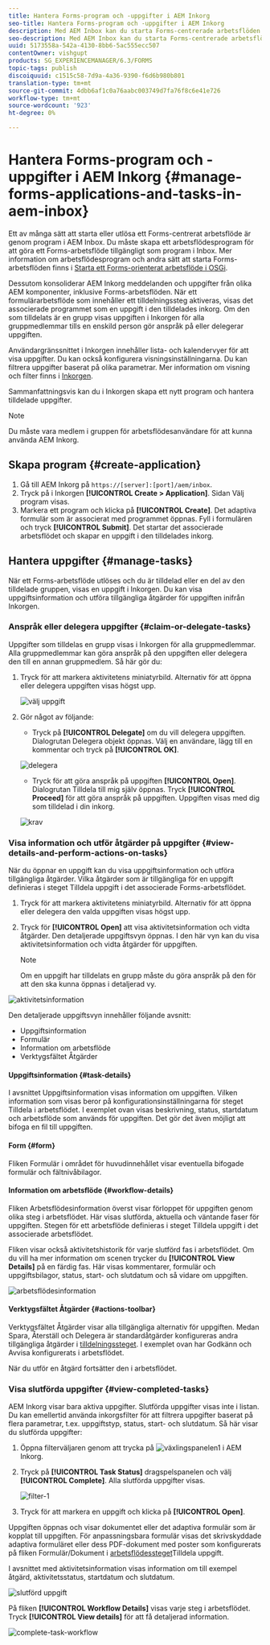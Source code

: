 ```yaml
---
title: Hantera Forms-program och -uppgifter i AEM Inkorg
seo-title: Hantera Forms-program och -uppgifter i AEM Inkorg
description: Med AEM Inbox kan du starta Forms-centrerade arbetsflöden genom att skicka program och hantera uppgifter.
seo-description: Med AEM Inbox kan du starta Forms-centrerade arbetsflöden genom att skicka program och hantera uppgifter.
uuid: 5173558a-542a-4130-8bb6-5ac555ecc507
contentOwner: vishgupt
products: SG_EXPERIENCEMANAGER/6.3/FORMS
topic-tags: publish
discoiquuid: c1515c58-7d9a-4a36-9390-f6d6b980b801
translation-type: tm+mt
source-git-commit: 4dbb6af1c0a76aabc003749d7fa76f8c6e41e726
workflow-type: tm+mt
source-wordcount: '923'
ht-degree: 0%

---
```



# Hantera Forms-program och -uppgifter i AEM Inkorg {#manage-forms-applications-and-tasks-in-aem-inbox}

Ett av många sätt att starta eller utlösa ett Forms-centrerat arbetsflöde är genom program i AEM Inbox. Du måste skapa ett arbetsflödesprogram för att göra ett Forms-arbetsflöde tillgängligt som program i Inbox. Mer information om arbetsflödesprogram och andra sätt att starta Forms-arbetsflöden finns i [Starta ett Forms-orienterat arbetsflöde i OSGi](/help/forms/using/aem-forms-workflow.md#launch).

Dessutom konsoliderar AEM Inkorg meddelanden och uppgifter från olika AEM komponenter, inklusive Forms-arbetsflöden. När ett formulärarbetsflöde som innehåller ett tilldelningssteg aktiveras, visas det associerade programmet som en uppgift i den tilldelades inkorg. Om den som tilldelats är en grupp visas uppgiften i Inkorgen för alla gruppmedlemmar tills en enskild person gör anspråk på eller delegerar uppgiften.

Användargränssnittet i Inkorgen innehåller lista- och kalendervyer för att visa uppgifter. Du kan också konfigurera visningsinställningarna. Du kan filtrera uppgifter baserat på olika parametrar. Mer information om visning och filter finns i [Inkorgen](/help/sites-authoring/inbox.md).

Sammanfattningsvis kan du i Inkorgen skapa ett nytt program och hantera tilldelade uppgifter.

>[!NOTE]
>
>Du måste vara medlem i gruppen för arbetsflödesanvändare för att kunna använda AEM Inkorg.

## Skapa program {#create-application}

1. Gå till AEM Inkorg på `https://[server]:[port]/aem/inbox`.
1. Tryck på i Inkorgen **[!UICONTROL Create > Application]**. Sidan Välj program visas.
1. Markera ett program och klicka på **[!UICONTROL Create]**. Det adaptiva formulär som är associerat med programmet öppnas. Fyll i formulären och tryck **[!UICONTROL Submit]**. Det startar det associerade arbetsflödet och skapar en uppgift i den tilldelades inkorg.

## Hantera uppgifter {#manage-tasks}

När ett Forms-arbetsflöde utlöses och du är tilldelad eller en del av den tilldelade gruppen, visas en uppgift i Inkorgen. Du kan visa uppgiftsinformation och utföra tillgängliga åtgärder för uppgiften inifrån Inkorgen.

### Anspråk eller delegera uppgifter {#claim-or-delegate-tasks}

Uppgifter som tilldelas en grupp visas i Inkorgen för alla gruppmedlemmar. Alla gruppmedlemmar kan göra anspråk på den uppgiften eller delegera den till en annan gruppmedlem. Så här gör du:

1. Tryck för att markera aktivitetens miniatyrbild. Alternativ för att öppna eller delegera uppgiften visas högst upp.

   ![välj uppgift](assets/select-task.png)

1. Gör något av följande:

   * Tryck på **[!UICONTROL Delegate]** om du vill delegera uppgiften. Dialogrutan Delegera objekt öppnas. Välj en användare, lägg till en kommentar och tryck på **[!UICONTROL OK]**.

   ![delegera](assets/delegate.png)

   * Tryck för att göra anspråk på uppgiften **[!UICONTROL Open]**. Dialogrutan Tilldela till mig själv öppnas. Tryck **[!UICONTROL Proceed]** för att göra anspråk på uppgiften. Uppgiften visas med dig som tilldelad i din inkorg.

   ![krav](assets/claim.png)

### Visa information och utför åtgärder på uppgifter {#view-details-and-perform-actions-on-tasks}

När du öppnar en uppgift kan du visa uppgiftsinformation och utföra tillgängliga åtgärder. Vilka åtgärder som är tillgängliga för en uppgift definieras i steget Tilldela uppgift i det associerade Forms-arbetsflödet.

1. Tryck för att markera aktivitetens miniatyrbild. Alternativ för att öppna eller delegera den valda uppgiften visas högst upp.
1. Tryck för **[!UICONTROL Open]** att visa aktivitetsinformation och vidta åtgärder. Den detaljerade uppgiftsvyn öppnas. I den här vyn kan du visa aktivitetsinformation och vidta åtgärder för uppgiften.

   >[!NOTE]
   >
   >Om en uppgift har tilldelats en grupp måste du göra anspråk på den för att den ska kunna öppnas i detaljerad vy.

![aktivitetsinformation](assets/task-details.png)

Den detaljerade uppgiftsvyn innehåller följande avsnitt:

* Uppgiftsinformation
* Formulär
* Information om arbetsflöde
* Verktygsfältet Åtgärder

#### Uppgiftsinformation {#task-details}

I avsnittet Uppgiftsinformation visas information om uppgiften. Vilken information som visas beror på konfigurationsinställningarna för steget [](/help/sites-developing/workflows-step-ref.md) Tilldela i arbetsflödet. I exemplet ovan visas beskrivning, status, startdatum och arbetsflöde som används för uppgiften. Det gör det även möjligt att bifoga en fil till uppgiften.

#### Form {#form}

Fliken Formulär i området för huvudinnehållet visar eventuella bifogade formulär och fältnivåbilagor.

#### Information om arbetsflöde {#workflow-details}

Fliken Arbetsflödesinformation överst visar förloppet för uppgiften genom olika steg i arbetsflödet. Här visas slutförda, aktuella och väntande faser för uppgiften. Stegen för ett arbetsflöde definieras i steget [](/help/sites-developing/workflows-step-ref.md) Tilldela uppgift i det associerade arbetsflödet.

Fliken visar också aktivitetshistorik för varje slutförd fas i arbetsflödet. Om du vill ha mer information om scenen trycker du **[!UICONTROL View Details]** på en färdig fas. Här visas kommentarer, formulär och uppgiftsbilagor, status, start- och slutdatum och så vidare om uppgiften.

![arbetsflödesinformation](assets/workflow-details.png)

#### Verktygsfältet Åtgärder {#actions-toolbar}

Verktygsfältet Åtgärder visar alla tillgängliga alternativ för uppgiften. Medan Spara, Återställ och Delegera är standardåtgärder konfigureras andra tillgängliga åtgärder i [tilldelningssteget](/help/sites-developing/workflows-step-ref.md). I exemplet ovan har Godkänn och Avvisa konfigurerats i arbetsflödet.

När du utför en åtgärd fortsätter den i arbetsflödet.

### Visa slutförda uppgifter {#view-completed-tasks}

AEM Inkorg visar bara aktiva uppgifter. Slutförda uppgifter visas inte i listan. Du kan emellertid använda inkorgsfilter för att filtrera uppgifter baserat på flera parametrar, t.ex. uppgiftstyp, status, start- och slutdatum. Så här visar du slutförda uppgifter:

1. Öppna filterväljaren genom att trycka på ![växlingspanelen1](assets/toggle-side-panel1.png) i AEM Inkorg.
1. Tryck på **[!UICONTROL Task Status]** dragspelspanelen och välj **[!UICONTROL Complete]**. Alla slutförda uppgifter visas.

   ![filter-1](assets/filter-1.png)

1. Tryck för att markera en uppgift och klicka på **[!UICONTROL Open]**.

Uppgiften öppnas och visar dokumentet eller det adaptiva formulär som är kopplat till uppgiften. För anpassningsbara formulär visas det skrivskyddade adaptiva formuläret eller dess PDF-dokument med poster som konfigurerats på fliken Formulär/Dokument i [arbetsflödessteget](/help/sites-developing/workflows-step-ref.md)Tilldela uppgift.

I avsnittet med aktivitetsinformation visas information om till exempel åtgärd, aktivitetsstatus, startdatum och slutdatum.

![slutförd uppgift](assets/completed-task.png)

På fliken **[!UICONTROL Workflow Details]** visas varje steg i arbetsflödet. Tryck **[!UICONTROL View details]** för att få detaljerad information.

![complete-task-workflow](assets/completed-task-workflow.png)


